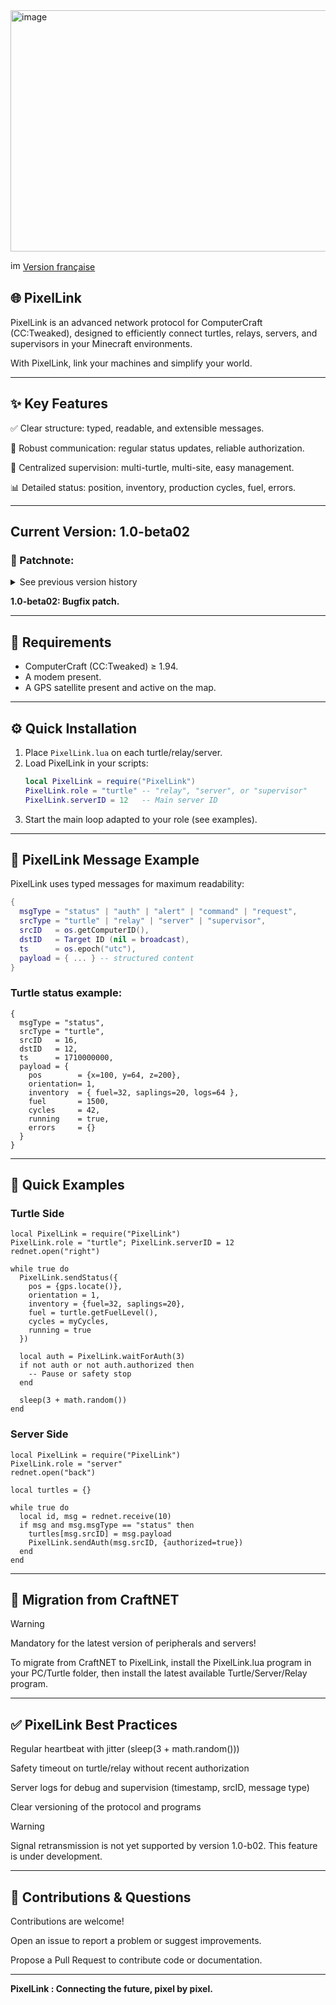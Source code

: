 <img width="1108" height="386" alt="image" src="https://github.com/user-attachments/assets/a6ee35af-42a3-48e8-b43b-096884e06a47" />

<img width="16" height="16" alt="image" src="https://github.com/user-attachments/assets/ed9d7c93-42b9-4f00-a5ab-595a9fa1a3b3" /> [Version française](../PixelLink/README.md)

## 🌐 PixelLink
PixelLink is an advanced network protocol for ComputerCraft (CC:Tweaked), designed to efficiently connect turtles, relays, servers, and supervisors in your Minecraft environments.

With PixelLink, link your machines and simplify your world.

---

## ✨ Key Features
✅ Clear structure: typed, readable, and extensible messages.

🔄 Robust communication: regular status updates, reliable authorization.

🚀 Centralized supervision: multi-turtle, multi-site, easy management.

📊 Detailed status: position, inventory, production cycles, fuel, errors.

---

## Current Version: 1.0-beta02

### 📝 Patchnote:
<details>
<summary>See previous version history</summary>

*1.0-alpha01: Initial version of PixelLink.*

*1.0-beta01: Bugfix patch.*

</details>

**1.0-beta02: Bugfix patch.**

---

## 🔌 Requirements

- ComputerCraft (CC:Tweaked) ≥ 1.94.
- A modem present.
- A GPS satellite present and active on the map.

---

## ⚙️ Quick Installation
1. Place `PixelLink.lua` on each turtle/relay/server.
2. Load PixelLink in your scripts:
    ```lua
    local PixelLink = require("PixelLink")
    PixelLink.role = "turtle" -- "relay", "server", or "supervisor"
    PixelLink.serverID = 12   -- Main server ID
    ```
3. Start the main loop adapted to your role (see examples).

---

## 📝 PixelLink Message Example
PixelLink uses typed messages for maximum readability:
```lua
{
  msgType = "status" | "auth" | "alert" | "command" | "request",
  srcType = "turtle" | "relay" | "server" | "supervisor",
  srcID   = os.getComputerID(),
  dstID   = Target ID (nil = broadcast),
  ts      = os.epoch("utc"),
  payload = { ... } -- structured content
}

```
### Turtle status example:
```
{
  msgType = "status",
  srcType = "turtle",
  srcID   = 16,
  dstID   = 12,
  ts      = 1710000000,
  payload = {
    pos        = {x=100, y=64, z=200},
    orientation= 1,
    inventory  = { fuel=32, saplings=20, logs=64 },
    fuel       = 1500,
    cycles     = 42,
    running    = true,
    errors     = {}
  }
}
```
---

## 🚀 Quick Examples
### Turtle Side
```
local PixelLink = require("PixelLink")
PixelLink.role = "turtle"; PixelLink.serverID = 12
rednet.open("right")

while true do
  PixelLink.sendStatus({
    pos = {gps.locate()},
    orientation = 1,
    inventory = {fuel=32, saplings=20},
    fuel = turtle.getFuelLevel(),
    cycles = myCycles,
    running = true
  })

  local auth = PixelLink.waitForAuth(3)
  if not auth or not auth.authorized then
    -- Pause or safety stop
  end

  sleep(3 + math.random())
end
```

### Server Side
```
local PixelLink = require("PixelLink")
PixelLink.role = "server"
rednet.open("back")

local turtles = {}

while true do
  local id, msg = rednet.receive(10)
  if msg and msg.msgType == "status" then
    turtles[msg.srcID] = msg.payload
    PixelLink.sendAuth(msg.srcID, {authorized=true})
  end
end
```

---

## 🔄 Migration from CraftNET
> [!WARNING]
> Mandatory for the latest version of peripherals and servers!

To migrate from CraftNET to PixelLink, install the PixelLink.lua program in your PC/Turtle folder, then install the latest available Turtle/Server/Relay program.

---

## ✅ PixelLink Best Practices
Regular heartbeat with jitter (sleep(3 + math.random()))

Safety timeout on turtle/relay without recent authorization

Server logs for debug and supervision (timestamp, srcID, message type)

Clear versioning of the protocol and programs

> [!WARNING]
> Signal retransmission is not yet supported by version 1.0-b02. This feature is under development.

---

## 🙌 Contributions & Questions
Contributions are welcome!

Open an issue to report a problem or suggest improvements.

Propose a Pull Request to contribute code or documentation.

---

**PixelLink : Connecting the future, pixel by pixel.**
